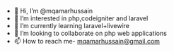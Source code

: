 - 👋 Hi, I’m @mqamarhussain
- 👀 I’m interested in php,codeigniter and laravel
- 🌱 I’m currently learning laravel+livewire
- 💞️ I’m looking to collaborate on php web applications
- 📫 How to reach me- mqamarhussain@gmail.com

<!---
mqamarhussain/mqamarhussain is a ✨ special ✨ repository because its `README.md` (this file) appears on your GitHub profile.
You can click the Preview link to take a look at your changes.
--->
